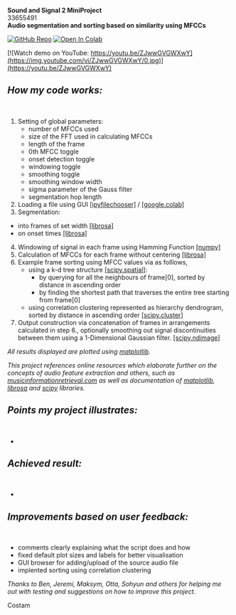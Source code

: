 **Sound and Signal 2 MiniProject**
<br />
33655491
<br />
**Audio segmentation and sorting based on similarity using MFCCs**
<br />

[![GitHub Repo](https://badgen.net/badge/icon/GitHub?icon=github&label)](https://github.com/wwerk/audioSlicer/)
[![Open In Colab](https://colab.research.google.com/assets/colab-badge.svg)](https://colab.research.google.com/github/wwerk/audioSlicer/blob/main/audioSlicer.ipynb)

[![Watch demo on YouTube: https://youtu.be/ZJwwGVGWXwY](https://img.youtube.com/vi/ZJwwGVGWXwY/0.jpg)](https://youtu.be/ZJwwGVGWXwY)

***How my code works:***
-
<br />

1. Setting of global parameters:
   - number of MFCCs used
   - size of the FFT used in calculating MFCCs
   - length of the frame
   - 0th MFCC toggle
   - onset detection toggle
   - windowing toggle
   - smoothing toggle
   - smoothing window width
   - sigma parameter of the Gauss filter
   - segmentation hop length
2. Loading a file using GUI [[ipyfilechooser]](https://pypi.org/project/ipyfilechooser/) / [[google.colab]](https://neptune.ai/blog/google-colab-dealing-with-files)
3. Segmentation:
- into frames of set width [[librosa]](https://librosa.org/doc/main/generated/librosa.util.frame.html)
- on onset times [[librosa]](https://librosa.org/doc/main/generated/librosa.onset.onset_detect.html)
4. Windowing of signal in each frame using Hamming Function [[numpy]](https://numpy.org/doc/stable/reference/generated/numpy.hamming.html#numpy.hamming)
5. Calculation of MFCCs for each frame without centering [[librosa]](https://librosa.org/doc/main/generated/librosa.feature.mfcc.html)
6. Example frame sorting using MFCC values via as folllows,
   - using a k-d tree structure [[scipy.spatial]](https://docs.scipy.org/doc/scipy/reference/generated/scipy.spatial.KDTree.html):
     - by querying for all the neighbours of frame[0], sorted by distance in ascending order
     - by finding the shortest path that traverses the entire tree starting from frame[0]
   - using correlation clustering represented as hierarchy dendrogram, sorted by distance in ascending order [[scipy.cluster]](https://docs.scipy.org/doc/scipy/reference/generated/scipy.cluster.hierarchy.dendrogram.html)
7. Output construction via concatenation of frames in arrangements calculated in step 6., optionally smoothing out signal discontinuities between them using a 1-Dimensional Gaussian filter. [[scipy.ndimage]](https://docs.scipy.org/doc/scipy/reference/generated/scipy.ndimage.gaussian_filter.html)

*All results displayed  are plotted using [matplotlib](https://matplotlib.org/).*
<br />

*This project references online resources which elaborate further on the concepts of audio feature extraction and others, such as [musicinformationretrieval.com](https://musicinformationretrieval.com/i) as well as documentation of [matplotlib](https://matplotlib.org/stable/index.html), [librosa](https://librosa.org/doc/main/index.html) and [scipy](https://docs.scipy.org/doc/) libraries.*





***Points my project illustrates:***
-
<br />

- 

***Achieved result:***
-
<br />

-


***Improvements based on user feedback:***
-
<br />

  - comments clearly explaining what the script does and how
  - fixed default plot sizes and labels for better visualisation
  - GUI browser for adding/upload of the source audio file
  - implented sorting using correlation clustering
  
*Thanks to Ben, Jeremi, Maksym, Otta, Sohyun and others for helping me out with testing and suggestions on how to improve this project.*

Costam